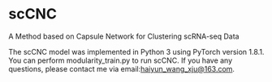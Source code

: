 # scCNC
A Method based on Capsule Network for Clustering scRNA-seq Data

The scCNC model was implemented in Python 3 using PyTorch version 1.8.1.
You can perform modularity_train.py to run scCNC.
If you have any questions, please contact me via email:haiyun_wang_xju@163.com.
